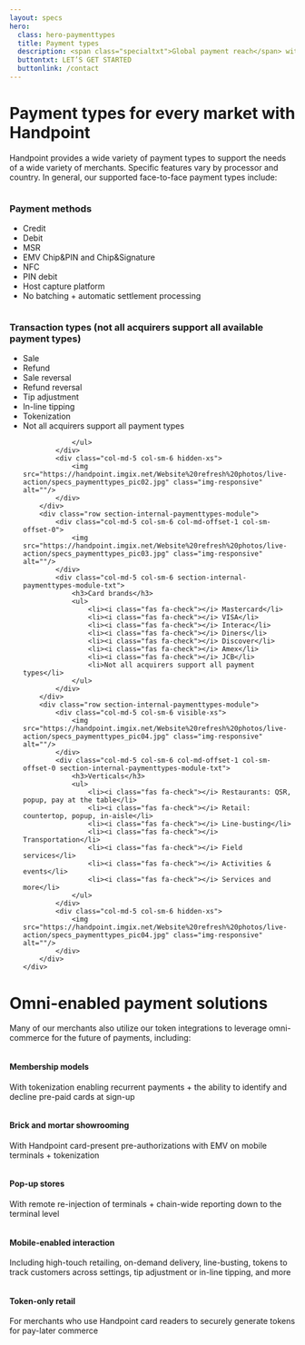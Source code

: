 ```yaml
---
layout: specs
hero: 
  class: hero-paymenttypes
  title: Payment types
  description: <span class="specialtxt">Global payment reach</span> with rich payment options
  buttontxt: LET’S GET STARTED
  buttonlink: /contact
---
```


<div class="section section-internal section-internal-paymenttypes">
	<div class="container">
		<div class="row">
			<div class="col-md-6 col-md-offset-3 col-sm-10 col-sm-offset-1 section-internal-intro">	
				<h1>Payment types for every market with Handpoint</h1>	
				<p>Handpoint provides a wide variety of payment types to support the needs of a wide variety of merchants. Specific features vary by processor and country. In general, our supported face-to-face payment types include:</p>
			</div>
		</div>
		<div class="row section-internal-paymenttypes-module">
			<div class="col-md-5 col-sm-6 col-md-offset-1 col-sm-offset-0">
				<img src="https://handpoint.imgix.net/Website%20refresh%20photos/live-action/specs_paymenttypes_pic05.jpg" class="img-responsive" alt=""/>
			</div>
			<div class="col-md-5 col-sm-6 section-internal-paymenttypes-module-txt">
				<h3>Payment methods</h3>
				<ul>
					<li><i class="fas fa-check"></i> Credit</li>
					<li><i class="fas fa-check"></i> Debit</li>
					<li><i class="fas fa-check"></i> MSR</li>
					<li><i class="fas fa-check"></i> EMV Chip&PIN and Chip&Signature</li>
					<li><i class="fas fa-check"></i> NFC</li>
					<li><i class="fas fa-check"></i> PIN debit</li>
					<li><i class="fas fa-check"></i> Host capture platform</li>
					<li><i class="fas fa-check"></i> No batching + automatic settlement processing</li>
				</ul>
			</div>
		</div>
		<div class="row section-internal-paymenttypes-module">
			<div class="col-md-5 col-sm-6 visible-xs">
				<img src="https://handpoint.imgix.net/Website%20refresh%20photos/live-action/specs_paymenttypes_pic02.jpg" class="img-responsive" alt=""/>
			</div>
			<div class="col-md-5 col-sm-6 col-md-offset-1 col-sm-offset-0 section-internal-paymenttypes-module-txt">
				<h3>Transaction types (not all acquirers support all available payment types)</h3>
					<ul>
					<li><i class="fas fa-check"></i> Sale</li>
					<li><i class="fas fa-check"></i> Refund</li>
					<li><i class="fas fa-check"></i> Sale reversal</li>
					<li><i class="fas fa-check"></i> Refund reversal</li>
					<li><i class="fas fa-check"></i> Tip adjustment</li>
					<li><i class="fas fa-check"></i> In-line tipping</li>
					<li><i class="fas fa-check"></i> Tokenization</li>
					<li>Not all acquirers support all payment types</li>
					
				</ul>
			</div>
			<div class="col-md-5 col-sm-6 hidden-xs">
				<img src="https://handpoint.imgix.net/Website%20refresh%20photos/live-action/specs_paymenttypes_pic02.jpg" class="img-responsive" alt=""/>
			</div>
		</div>
		<div class="row section-internal-paymenttypes-module">
			<div class="col-md-5 col-sm-6 col-md-offset-1 col-sm-offset-0">
				<img src="https://handpoint.imgix.net/Website%20refresh%20photos/live-action/specs_paymenttypes_pic03.jpg" class="img-responsive" alt=""/>
			</div>
			<div class="col-md-5 col-sm-6 section-internal-paymenttypes-module-txt">
				<h3>Card brands</h3>
				<ul>
					<li><i class="fas fa-check"></i> Mastercard</li>
					<li><i class="fas fa-check"></i> VISA</li>
					<li><i class="fas fa-check"></i> Interac</li>
					<li><i class="fas fa-check"></i> Diners</li>
					<li><i class="fas fa-check"></i> Discover</li>
					<li><i class="fas fa-check"></i> Amex</li>
					<li><i class="fas fa-check"></i> JCB</li>
					<li>Not all acquirers support all payment types</li>
				</ul>
			</div>
		</div>
		<div class="row section-internal-paymenttypes-module">
			<div class="col-md-5 col-sm-6 visible-xs">
				<img src="https://handpoint.imgix.net/Website%20refresh%20photos/live-action/specs_paymenttypes_pic04.jpg" class="img-responsive" alt=""/>
			</div>
			<div class="col-md-5 col-sm-6 col-md-offset-1 col-sm-offset-0 section-internal-paymenttypes-module-txt">
				<h3>Verticals</h3>
				<ul>
					<li><i class="fas fa-check"></i> Restaurants: QSR, popup, pay at the table</li>
					<li><i class="fas fa-check"></i> Retail: countertop, popup, in-aisle</li>
					<li><i class="fas fa-check"></i> Line-busting</li>
					<li><i class="fas fa-check"></i> Transportation</li>
					<li><i class="fas fa-check"></i> Field services</li>
					<li><i class="fas fa-check"></i> Activities & events</li>
					<li><i class="fas fa-check"></i> Services and more</li>
				</ul>
			</div>
			<div class="col-md-5 col-sm-6 hidden-xs">
				<img src="https://handpoint.imgix.net/Website%20refresh%20photos/live-action/specs_paymenttypes_pic04.jpg" class="img-responsive" alt=""/>
			</div>
		</div>
	</div>
</div>
<div class="section section-lightcolor">
	<div class="container">
		<div class="row">
			<div class="col-md-6 col-md-offset-3 col-sm-10 col-sm-offset-1 section-internal-intro">	
				<h1>Omni-enabled payment solutions</h1>	
				<p>Many of our merchants also utilize our token integrations to leverage omni-commerce for the future of payments, including:</p>
			</div>
		</div>
		<div class="row">
			<div class="blurb-media col-md-5 col-md-offset-1 col-sm-6 col-sm-offset-0">
			  	<div class="pull-left">
			    	<img src="https://handpoint.imgix.net/Website%20refresh%20photos/icons/ico01.svg" alt=""/>
			  	</div>
			  	<div class="media-body">
			    	<h4>Membership models</h4>
					<p>With tokenization enabling recurrent payments + the ability to identify and decline pre-paid cards at sign-up</p>
			  	</div>
			</div>
			<div class="blurb-media col-md-5 col-sm-6">
			  	<div class="pull-left">
			    	<img src="https://handpoint.imgix.net/Website%20refresh%20photos/icons/ico02.svg" alt=""/>
			  	</div>
			  	<div class="media-body">
			    	<h4>Brick and mortar showrooming</h4>
					<p>With Handpoint card-present pre-authorizations with EMV on mobile terminals + tokenization</p>
			  	</div>
			</div>
			<div class="blurb-media col-md-5 col-md-offset-1 col-sm-6 col-sm-offset-0">
			  	<div class="pull-left">
			    	<img src="https://handpoint.imgix.net/Website%20refresh%20photos/icons/ico03.svg" alt=""/>
			  	</div>
			  	<div class="media-body">
			    	<h4>Pop-up stores</h4>
					<p>With remote re-injection of terminals + chain-wide reporting down to the terminal level</p>
			  	</div>
			</div>
			<div class="blurb-media col-md-5 col-sm-6">
			  	<div class="pull-left">
			    	<img src="https://handpoint.imgix.net/Website%20refresh%20photos/icons/ico04.svg" alt=""/>
			  	</div>
			  	<div class="media-body">
			    	<h4>Mobile-enabled interaction</h4>
					<p>Including high-touch retailing, on-demand delivery, line-busting, tokens to track customers across settings, tip adjustment or in-line tipping, and more</p>
			  	</div>
			</div>
			<div class="blurb-media col-md-5 col-md-offset-1 col-sm-6 col-sm-offset-0">
			  	<div class="pull-left">
			    	<img src="https://handpoint.imgix.net/Website%20refresh%20photos/icons/ico05.svg" alt=""/>
			  	</div>
			  	<div class="media-body">
			    	<h4>Token-only retail</h4>
					<p>For merchants who use Handpoint card readers to securely generate tokens for pay-later commerce</p>
			  	</div>
			</div>
		</div>
	</div>
</div>	
